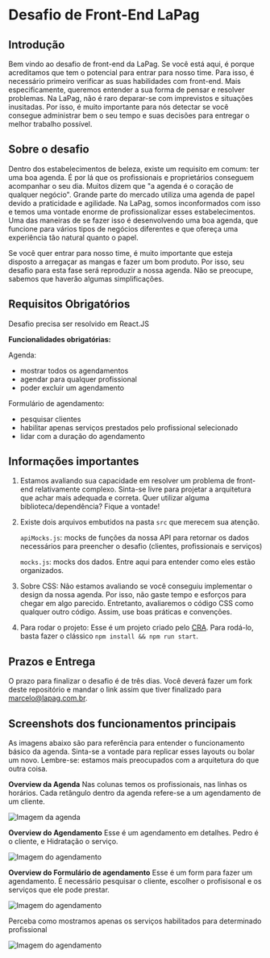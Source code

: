 # Desafio de Front-End LaPag

## Introdução

Bem vindo ao desafio de front-end da LaPag. Se você está aqui, é porque acreditamos que tem o potencial para entrar para nosso time. Para isso, é necessário primeiro verificar as suas habilidades com front-end. Mais especificamente, queremos entender a sua forma de pensar e resolver problemas. Na LaPag, não é raro deparar-se com imprevistos e situações inusitadas. Por isso, é muito importante para nós detectar se você consegue administrar bem o seu tempo e suas decisões para entregar o melhor trabalho possível.

## Sobre o desafio

Dentro dos estabelecimentos de beleza, existe um requisito em comum: ter uma boa agenda. É por lá que os profissionais e proprietários conseguem acompanhar o seu dia. Muitos dizem que "a agenda é o coração de qualquer negócio". Grande parte do mercado utiliza uma agenda de papel devido a praticidade e agilidade. Na LaPag, somos inconformados com isso e temos uma vontade enorme de profissionalizar esses estabelecimentos. Uma das maneiras de se fazer isso é desenvolvendo uma boa agenda, que funcione para vários tipos de negócios diferentes e que ofereça uma experiência tão natural quanto o papel.

Se você quer entrar para nosso time, é muito importante que esteja disposto a arregaçar as mangas e fazer um bom produto. Por isso, seu desafio para esta fase será reproduzir a nossa agenda. Não se preocupe, sabemos que haverão algumas simplificações.

## Requisitos Obrigatórios

Desafio precisa ser resolvido em React.JS

**Funcionalidades obrigatórias:**

Agenda:

- mostrar todos os agendamentos
- agendar para qualquer profissional
- poder excluir um agendamento

Formulário de agendamento:

- pesquisar clientes
- habilitar apenas serviços prestados pelo profissional selecionado
- lidar com a duração do agendamento

## Informações importantes

1.  Estamos avaliando sua capacidade em resolver um problema de front-end relativamente complexo. Sinta-se livre para projetar a arquitetura que achar mais adequada e correta. Quer utilizar alguma biblioteca/dependência? Fique a vontade!

2.  Existe dois arquivos embutidos na pasta `src` que merecem sua atenção.

    `apiMocks.js`: mocks de funções da nossa API para retornar os dados necessários para preencher o desafio (clientes, profissionais e serviços)

    `mocks.js`: mocks dos dados. Entre aqui para entender como eles estão organizados.

3.  Sobre CSS:
    Não estamos avaliando se você conseguiu implementar o design da nossa agenda. Por isso, não gaste tempo e esforços para chegar em algo parecido. Entretanto, avaliaremos o código CSS como qualquer outro código. Assim, use boas práticas e convenções.

4.  Para rodar o projeto:
    Esse é um projeto criado pelo [CRA](https://github.com/facebook/create-react-app). Para rodá-lo, basta fazer o clássico `npm install && npm run start`.

## Prazos e Entrega

O prazo para finalizar o desafio é de três dias. Você deverá fazer um fork deste repositório e mandar o link assim que tiver finalizado para marcelo@lapag.com.br.

## Screenshots dos funcionamentos principais

As imagens abaixo são para referência para entender o funcionamento básico da agenda. Sinta-se a vontade para replicar esses layouts ou bolar um novo. Lembre-se: estamos mais preocupados com a arquitetura do que outra coisa.

**Overview da Agenda**
Nas colunas temos os profissionais, nas linhas os horários. Cada retângulo dentro da agenda refere-se a um agendamento de um cliente.

![Imagem da agenda](https://www.dropbox.com/s/wtbqgwlinxwzziv/agenda.png?dl=1)

**Overview do Agendamento**
Esse é um agendamento em detalhes. Pedro é o cliente, e Hidratação o serviço.

![Imagem do agendamento](https://www.dropbox.com/s/ush9ocumipym9t4/agendamento.png?dl=1)

**Overview do Formulário de agendamento**
Esse é um form para fazer um agendamento. É necessário pesquisar o cliente, escolher o profisisonal e os serviços que ele pode prestar.

![Imagem do agendamento](https://www.dropbox.com/s/rbvkzkqgny1cs0p/form.png?dl=1)

Perceba como mostramos apenas os serviços habilitados para determinado profissional

![Imagem do agendamento](https://www.dropbox.com/s/h9342f9uc6t9t7c/form2.png?dl=1)
